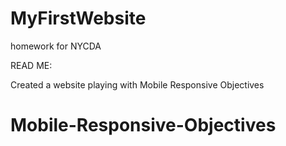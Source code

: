 # MyFirstWebsite
homework for NYCDA


READ ME:

Created a website playing with Mobile Responsive Objectives
# Mobile-Responsive-Objectives
